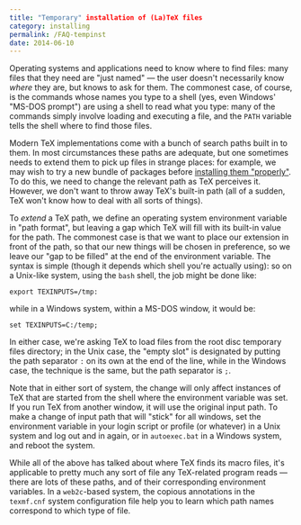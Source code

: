 ```yaml
---
title: "Temporary" installation of (La)TeX files
category: installing
permalink: /FAQ-tempinst
date: 2014-06-10
---
```


Operating systems and applications need to know where to find files:
many files that they need are "just named"&nbsp;&mdash; the user doesn't
necessarily know _where_ they are, but knows to ask for them.
The commonest case, of course, is the commands whose names you type to
a shell (yes, even Windows' "MS-DOS prompt") are using a shell to read what
you type: many of the commands simply involve loading and executing a
file, and the `PATH` variable tells the shell where to find those files.

Modern TeX implementations come with a bunch of search paths
built in to them.  In most circumstances these paths are adequate, but
one sometimes needs to extend them to pick up files in strange
places: for example, we may wish to try a new bundle of packages
before [installing them "properly"](FAQ-installthings).  To do
this, we need to change the relevant path as TeX perceives it.
However, we don't want to throw away TeX's built-in path (all of a
sudden, TeX won't know how to deal with all sorts of things).

To _extend_ a TeX path, we define an operating system
environment variable in "path format", but leaving a gap which TeX
will fill with its built-in value for the path.  The commonest case is
that we want to place our extension in front of the path, so that our
new things will be chosen in preference, so we leave our "gap to be
filled" at the end of the environment variable.  The syntax is simple
(though it depends which shell you're actually using): so on a
Unix-like system, using the `bash` shell, the job might be
done like:
```
export TEXINPUTS=/tmp:
```
while in a Windows system, within a MS-DOS window, it would be:
```
set TEXINPUTS=C:/temp;
```
In either case, we're asking TeX to load files from the root disc
temporary files directory; in the Unix case, the "empty slot" is
designated by putting the path separator `:` on its own at the end
of the line, while in the Windows case, the technique is the same, but
the path separator is `;`.

Note that in either sort of system, the change will only affect
instances of TeX that are started from the shell where the
environment variable was set.  If you run TeX from another window,
it will use the original input path.  To make a change of input path
that will "stick" for all windows, set the environment variable in
your login script or profile (or whatever) in a Unix system and log
out and in again, or in `autoexec.bat` in a Windows system, and
reboot the system.

While all of the above has talked about where TeX finds its macro
files, it's applicable to pretty much any sort of file any
TeX-related program reads&nbsp;&mdash; there are lots of these paths, and of
their corresponding environment variables.  In a
`web2c`-based system, the copious annotations in the
`texmf.cnf` system configuration file help you to learn which
path names correspond to which type of file.

